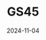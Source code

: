 ---
title: GS45
date: 2024-11-04

weapon: 
-
    attachment: Optic
    item: Kepler Microflex 
-
    attachment: Muzzle
    item: Compensator
-
    attachment: Barrel
    item: CHF Barrel
-
    attachment: Magazine
    item: Extended Mag I
-
    attachment: Rear Grip 
    item: Commando Grip
-
    attachment: Stock  
    item: Balanced Stock
-
    attachment: Laser  
    item: Steady Aim Laser
-
    attachment: Fire Mods  
    item: Recoil Springs 

tags: publicBuild
---